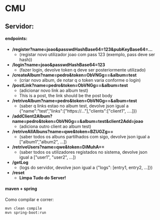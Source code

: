 # CMU

## Servidor:
#### endpoints:
- **/register?name=joao&passwdHashBase64=123&pubKeyBase64=...**
  - (registar novo utilizador joao com pass 123 (exemplo, pass deve ser hash))
- **/login?name=joao&passwdHashBase64=123**
    - (fazer login, devolve token q deve ser posteriormente utilizado)
- **/createAlbum?name=pedro&token=ObVNGg==&album=test**
    - (criar novo album, de notar q o token varia conforme o login)
- **/postLink?name=pedro&token=ObVNGg==&album=test**
    - (adicionar novo link ao album test)
    - This is a post, the link should be the post body
- **/retriveAlbum?name=pedro&token=ObVNGg==&album=test**
    - (saber q links estao no album test, devolve json igual a {"name":"test","links":["https://..."],"clients":["client1", ....]})
- **/addClient2Album?name=pedro&token=ObVNGg==&album=test&client2Add=joao**
    - (adiciona outro client ao album test)
- **/retriveAllAlbuns?name=qwe&token=BZUGZg==**
    - (saber todos os albuns partilhados com sigo, devolve json igual a ["album1","album2", ...])
- **/retriveUsers?name=qwe&token=DiMuhA==**
    - (saber todos os utilizadores registados no sistema, devolve json igual a ["user1", "user2", ...])
- **/getLog**
    - (logs do servidor, devolve json igual a {"logs": [entry1, entry2, ...]})
- **/reset**
    - **Limpa Tudo do Server!**
    
#### maven + spring 
Como compilar e correr:
```
mvn clean compile
mvn spring-boot:run
```
